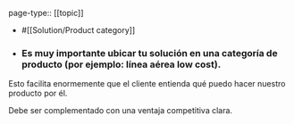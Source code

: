 page-type:: [[topic]]

- #[[Solution/Product category]]

- ### Es muy importante ubicar tu solución en una categoría de producto (por ejemplo: línea aérea low cost).

Esto facilita enormemente que el cliente entienda qué puedo hacer nuestro producto por él.

Debe ser complementado con una ventaja competitiva clara.



